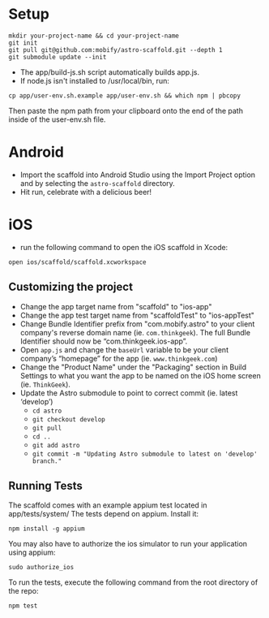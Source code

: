 # Setup

```
mkdir your-project-name && cd your-project-name
git init
git pull git@github.com:mobify/astro-scaffold.git --depth 1
git submodule update --init
```

- The app/build-js.sh script automatically builds app.js.
- If node.js isn't installed to /usr/local/bin, run:

```
cp app/user-env.sh.example app/user-env.sh && which npm | pbcopy
```

Then paste the npm path from your clipboard onto the end of the path inside of the user-env.sh file.

# Android

- Import the scaffold into Android Studio using the Import Project option and by selecting the `astro-scaffold` directory.
- Hit run, celebrate with a delicious beer!

# iOS
- run the following command to open the iOS scaffold in Xcode:

```
open ios/scaffold/scaffold.xcworkspace
```

## Customizing the project
* Change the app target name from "scaffold" to "ios-app"
* Change the app test target name from "scaffoldTest" to "ios-appTest"
* Change Bundle Identifier prefix from "com.mobify.astro" to your client company's reverse domain name (ie. `com.thinkgeek`).  The full Bundle Identifier should now be “com.thinkgeek.ios-app”.
* Open `app.js` and change the `baseUrl` variable to be your client company’s “homepage” for the app (ie. `www.thinkgeek.com`)
* Change the "Product Name" under the "Packaging" section in Build Settings to what you want the app to be named on the iOS home screen (ie. `ThinkGeek`).
* Update the Astro submodule to point to correct commit (ie. latest ‘develop’)
  * `cd astro`
  * `git checkout develop`
  * `git pull`
  * `cd ..`
  * `git add astro`
  * `git commit -m "Updating Astro submodule to latest on 'develop' branch."`

## Running Tests
The scaffold comes with an example appium test located in app/tests/system/
The tests depend on appium. Install it:

```
npm install -g appium
```

You may also have to authorize the ios simulator to run your application using appium:

```
sudo authorize_ios
```

To run the tests, execute the following command from the root directory of the repo:
```
npm test
```
